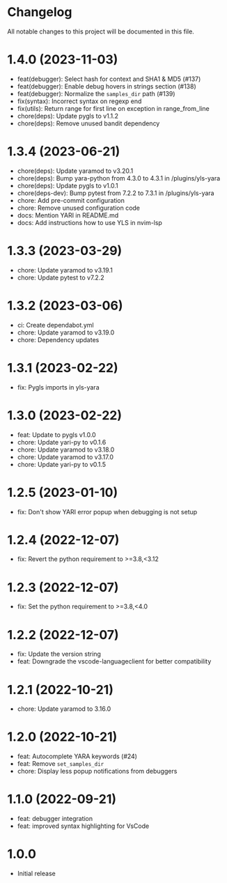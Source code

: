 # Changelog
All notable changes to this project will be documented in this file.

# 1.4.0 (2023-11-03)

* feat(debugger): Select hash for context and SHA1 & MD5 (#137)
* feat(debugger): Enable debug hovers in strings section (#138)
* feat(debugger): Normalize the `samples_dir` path (#139)
* fix(syntax): Incorrect syntax on regexp end
* fix(utils): Return range for first line on exception in range_from_line
* chore(deps): Update pygls to v1.1.2
* chore(deps): Remove unused bandit dependency

# 1.3.4 (2023-06-21)

* chore(deps): Update yaramod to v3.20.1
* chore(deps): Bump yara-python from 4.3.0 to 4.3.1 in /plugins/yls-yara
* chore(deps): Update pygls to v1.0.1
* chore(deps-dev): Bump pytest from 7.2.2 to 7.3.1 in /plugins/yls-yara
* chore: Add pre-commit configuration
* chore: Remove unused configuration code
* docs: Mention YARI in README.md
* docs: Add instructions how to use YLS in nvim-lsp

# 1.3.3 (2023-03-29)

* chore: Update yaramod to v3.19.1
* chore: Update pytest to v7.2.2

# 1.3.2 (2023-03-06)

- ci: Create dependabot.yml
- chore: Update yaramod to v3.19.0
- chore: Dependency updates

# 1.3.1 (2023-02-22)

- fix: Pygls imports in yls-yara

# 1.3.0 (2023-02-22)

- feat: Update to pygls v1.0.0
- chore: Update yari-py to v0.1.6
- chore: Update yaramod to v3.18.0
- chore: Update yaramod to v3.17.0
- chore: Update yari-py to v0.1.5

# 1.2.5 (2023-01-10)

- fix: Don't show YARI error popup when debugging is not setup

# 1.2.4 (2022-12-07)

- fix: Revert the python requirement to >=3.8,<3.12

# 1.2.3 (2022-12-07)

- fix: Set the python requirement to >=3.8,<4.0

# 1.2.2 (2022-12-07)

- fix: Update the version string
- feat: Downgrade the vscode-languageclient for better compatibility

# 1.2.1 (2022-10-21)

- chore: Update yaramod to 3.16.0

# 1.2.0 (2022-10-21)

- feat: Autocomplete YARA keywords (#24)
- feat: Remove `set_samples_dir`
- chore: Display less popup notifications from debuggers

# 1.1.0 (2022-09-21)

- feat: debugger integration
- feat: improved syntax highlighting for VsCode

# 1.0.0

- Initial release
